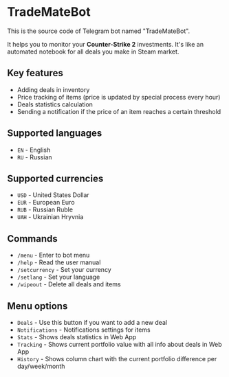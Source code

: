 # TradeMateBot

This is the source code of Telegram bot named "TradeMateBot".

It helps you to monitor your **Counter-Strike 2**
investments.
It's like an automated notebook for all deals you make in
Steam market.

## Key features

* Adding deals in inventory
* Price tracking of items (price is updated by special process every hour)
* Deals statistics calculation
* Sending a notification if the price of an item reaches a certain threshold

## Supported languages

* `EN` - English
* `RU` - Russian

## Supported currencies
* `USD` - United States Dollar
* `EUR` - European Euro
* `RUB` - Russian Ruble
* `UAH` - Ukrainian Hryvnia

## Commands
* `/menu` - Enter to bot menu
* `/help` - Read the user manual
* `/setcurrency` - Set your currency
* `/setlang` - Set your language
* `/wipeout` - Delete all deals and items

## Menu options
* `Deals` - Use this button if you want to add a new deal
* `Notifications` - Notifications settings for items
* `Stats` - Shows deals statistics in Web App
* `Tracking` - Shows current portfolio value with all info about deals in Web App
* `History` - Shows column chart with the current portfolio difference per day/week/month
